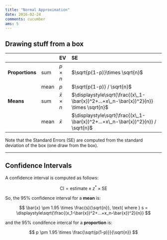 ```yaml
---
title: "Normal Approximation"
date: 2016-02-24
comments: cucumber
ams: 5
---
```


## Drawing stuff from a box

| | |EV|SE|
|:---|:---|:---|:---|
|**Proportions** |sum  |$p\times n$| $\sqrt{p(1-p)}\times \sqrt{n}$|
|            |mean |$p$|$\sqrt{p(1-p)} / \sqrt{n}$ |
|**Means**       |sum  |$\bar{x} \times n$|$\displaystyle\sqrt{\frac{(x\_1-\bar{x})^2+...+x\_n-\bar{x})^2}{n}} \times \sqrt{n}$|
|            |mean |$\bar{x}$|$\displaystyle\sqrt{\frac{(x\_1-\bar{x})^2+...+x\_n-\bar{x})^2}{n}} / \sqrt{n}$|

Note that the Standard Errors (SE) are computed from the standard deviation of the box (one draw from the box).

***

## Confidence Intervals

A confidence interval is computed as follows:

$$
  \text{CI} = \text{estimate} \pm z^* \times \text{SE}
$$

So, the $95\%$ confidence interval for a **mean** is:

$$
  \bar{x} \pm 1.95 \times \frac{s}{\sqrt{n}}, \text{ where } s = \displaystyle\sqrt{\frac{(x_1-\bar{x})^2+...+x_n-\bar{x})^2}{n}}
$$

and the $95\%$ condifence intercal for a **proportion** is:

$$
  p \pm 1.95 \times \frac{\sqrt{p(1-p)}}{\sqrt{n}}
$$
